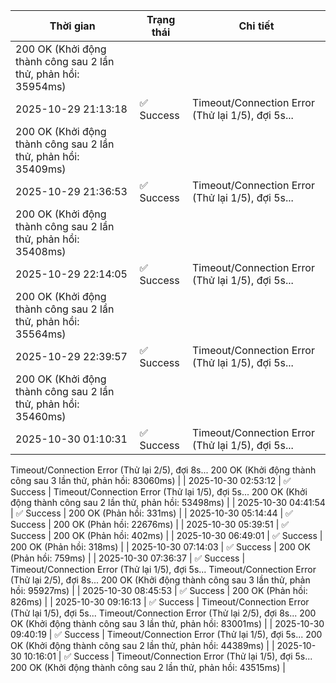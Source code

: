 | Thời gian | Trạng thái | Chi tiết |
|---|---|---|
200 OK (Khởi động thành công sau 2 lần thử, phản hồi: 35954ms) |
| 2025-10-29 21:13:18 | ✅ Success | Timeout/Connection Error (Thử lại 1/5), đợi 5s...
200 OK (Khởi động thành công sau 2 lần thử, phản hồi: 35409ms) |
| 2025-10-29 21:36:53 | ✅ Success | Timeout/Connection Error (Thử lại 1/5), đợi 5s...
200 OK (Khởi động thành công sau 2 lần thử, phản hồi: 35408ms) |
| 2025-10-29 22:14:05 | ✅ Success | Timeout/Connection Error (Thử lại 1/5), đợi 5s...
200 OK (Khởi động thành công sau 2 lần thử, phản hồi: 35564ms) |
| 2025-10-29 22:39:57 | ✅ Success | Timeout/Connection Error (Thử lại 1/5), đợi 5s...
200 OK (Khởi động thành công sau 2 lần thử, phản hồi: 35460ms) |
| 2025-10-30 01:10:31 | ✅ Success | Timeout/Connection Error (Thử lại 1/5), đợi 5s...
Timeout/Connection Error (Thử lại 2/5), đợi 8s...
200 OK (Khởi động thành công sau 3 lần thử, phản hồi: 83060ms) |
| 2025-10-30 02:53:12 | ✅ Success | Timeout/Connection Error (Thử lại 1/5), đợi 5s...
200 OK (Khởi động thành công sau 2 lần thử, phản hồi: 53498ms) |
| 2025-10-30 04:41:54 | ✅ Success | 200 OK (Phản hồi: 331ms) |
| 2025-10-30 05:14:44 | ✅ Success | 200 OK (Phản hồi: 22676ms) |
| 2025-10-30 05:39:51 | ✅ Success | 200 OK (Phản hồi: 402ms) |
| 2025-10-30 06:49:01 | ✅ Success | 200 OK (Phản hồi: 318ms) |
| 2025-10-30 07:14:03 | ✅ Success | 200 OK (Phản hồi: 759ms) |
| 2025-10-30 07:36:37 | ✅ Success | Timeout/Connection Error (Thử lại 1/5), đợi 5s...
Timeout/Connection Error (Thử lại 2/5), đợi 8s...
200 OK (Khởi động thành công sau 3 lần thử, phản hồi: 95927ms) |
| 2025-10-30 08:45:53 | ✅ Success | 200 OK (Phản hồi: 826ms) |
| 2025-10-30 09:16:13 | ✅ Success | Timeout/Connection Error (Thử lại 1/5), đợi 5s...
Timeout/Connection Error (Thử lại 2/5), đợi 8s...
200 OK (Khởi động thành công sau 3 lần thử, phản hồi: 83001ms) |
| 2025-10-30 09:40:19 | ✅ Success | Timeout/Connection Error (Thử lại 1/5), đợi 5s...
200 OK (Khởi động thành công sau 2 lần thử, phản hồi: 44389ms) |
| 2025-10-30 10:16:01 | ✅ Success | Timeout/Connection Error (Thử lại 1/5), đợi 5s...
200 OK (Khởi động thành công sau 2 lần thử, phản hồi: 43515ms) |
